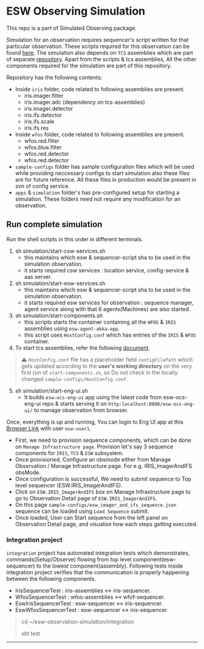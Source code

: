 # ESW Observing Simulation

This repo is a part of Simulated Observing package.

Simulation for an observation requires sequencer's script written for that particular observation.
These scripts required for this observation can be found [here](https://github.com/tmtsoftware/sequencer-scripts/tree/esw-observing-simulation).
The simulation also depends on `TCS` assemblies which are part of separate [repository](https://github.com/tmtsoftware/tcs-vslice-0.4).
Apart from the scripts & tcs assemblies, All the other components required for the simulation are part of this repository.

Repository has the following contents:
- Inside `iris` folder, code related to following assemblies are present.
   - iris.imager.filter
   - iris.imager.adc (dependency on tcs-assemblies)
   - iris.imager.detector
   - iris.ifs.detector
   - iris.ifs.scale
   - iris.ifs.res
- Inside `wfos` folder, code related to following assemblies are present.
   - wfos.red.filter 
   - wfos.blue.filter 
   - wfos.red.detector 
   - wfos.red.detector 
- `sample-configs` folder has sample configuration files which will be used while providing neccessary configs to start simulation
  also these files are for future reference. All these files in production would be present in svn of config service.
- `apps` & `simulation` folder's has pre-configured setup for starting a simulation. These folders need not require any modification for an observation.

## Run complete simulation

Run the shell scripts in this order in different terminals.

1. sh simulation/start-csw-services.sh 
    - this maintains which esw & sequencer-script sha to be used in the simulation observation.
    - it starts required csw services : location service, config-service & aas server. 
2. sh simulation/start-esw-services.sh
    - this maintains which esw & sequencer-script sha to be used in the simulation observation. 
    - it starts required esw services for observation : sequence manager, agent service along with that 6 agents(Machines) are also started.
3. sh simulation/start-components.sh
    - this scripts starts the container containing all the `WFOS` & `IRIS` assemblies using `esw-agent-akka-app`.
    - this script uses `HostConfig.conf` which has entries of the `IRIS` & `WFOS` container.
4. To start tcs assemblies, refer the following [document](https://github.com/tmtsoftware/tcs-vslice-0.4#running-the-pk-assembly).
>   ⚠️ `HostConfig.conf` file has a placeholder field `configFilePath` which gets updated according to the **user's working directory** on the very first run of `start-components.sh`, so Do not check in the locally changed `sample-configs/HostConfig.conf`.

5. sh simulation/start-eng-ui.sh
    - It builds `esw-ocs-eng-ui` app using the latest code from esw-ocs-eng-ui repo & starts serving it on `http:localhost:8000/esw-ocs-eng-ui/` to manage observation from browser.

Once, everything is up and running, You can login to Eng UI app at this [Browser Link](http://localhost:8000/esw-ocs-eng-ui) with user `osw-user1`.

- First, we need to provision sequence components, which can be done on `Manage Infrastructure page`. Provision let's say 3 sequence components for `IRIS`, `TCS` & `ESW` subsystem.
- Once provisioned, Configure an obsmode either from Manage Observation / Manage Infrastructure page. For e.g. IRIS_ImagerAndIFS obsMode.
- Once configuration is successful, We need to submit sequence to Top level sequencer (ESW.IRIS_ImagerAndIFS).
- Click on `ESW.IRIS_ImagerAndIFS` box on Manage Infrastructure page to go to Observation Detail page of `ESW.IRIS_ImagerAndIFS`.
- On this page `sample-configs/esw_imager_and_ifs_sequence.json` sequence can be loaded using `Load Sequence` submit.
- Once loaded, User can Start sequence from the left panel on Observation Detail page, and visualise how each steps getting executed.

### Integration project

`integration` project has automated integration tests which demonstrates, commands(Setup/Observe) flowing from top level component(esw-sequencer) to the lowest component(assembly).
Following tests inside integration project verifies that the communication is properly happening between the following components.
- IrisSequencerTest : iris-assemblies <-> iris-sequencer.
- WfosSequencerTest : wfos-assemblies <-> wfof-sequencer.
- EswIrisSequencerTest : esw-sequencer <-> iris-sequencer.
- EswWfosSequencerTest : esw-sequencer <-> iris-sequencer.

> cd ~/esw-observation-simulation/integration
>
> sbt test
---